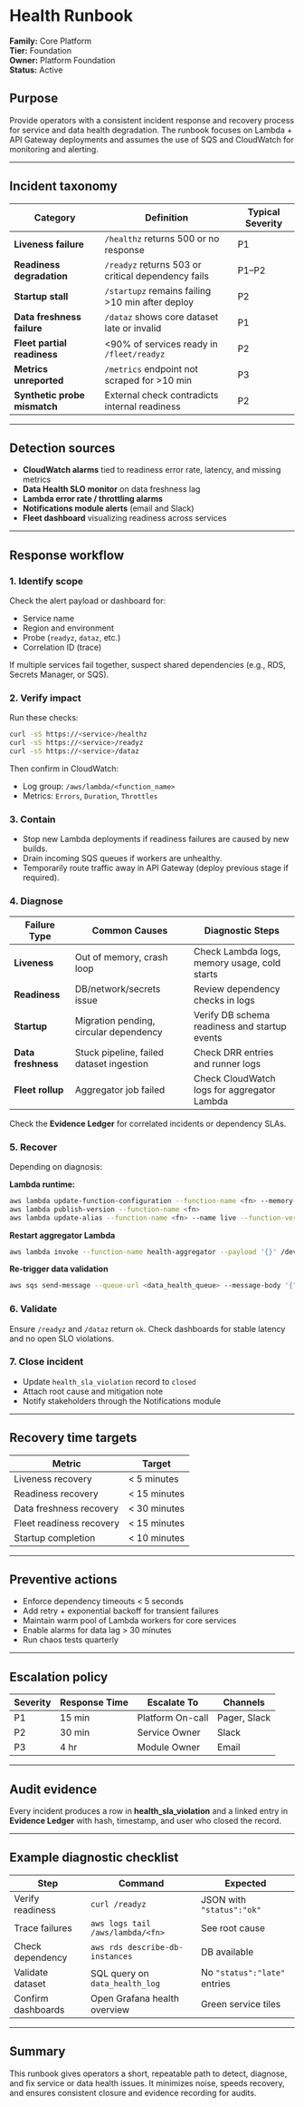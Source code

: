 # Health Runbook

**Family:** Core Platform  
**Tier:** Foundation  
**Owner:** Platform Foundation  
**Status:** Active

## Purpose
Provide operators with a consistent incident response and recovery process for service and data health degradation. The runbook focuses on Lambda + API Gateway deployments and assumes the use of SQS and CloudWatch for monitoring and alerting.

---

## Incident taxonomy

| Category | Definition | Typical Severity |
|---|---|---|
| **Liveness failure** | `/healthz` returns 500 or no response | P1 |
| **Readiness degradation** | `/readyz` returns 503 or critical dependency fails | P1–P2 |
| **Startup stall** | `/startupz` remains failing >10 min after deploy | P2 |
| **Data freshness failure** | `/dataz` shows core dataset late or invalid | P1 |
| **Fleet partial readiness** | <90% of services ready in `/fleet/readyz` | P2 |
| **Metrics unreported** | `/metrics` endpoint not scraped for >10 min | P3 |
| **Synthetic probe mismatch** | External check contradicts internal readiness | P2 |

---

## Detection sources
- **CloudWatch alarms** tied to readiness error rate, latency, and missing metrics
- **Data Health SLO monitor** on data freshness lag
- **Lambda error rate / throttling alarms**
- **Notifications module alerts** (email and Slack)
- **Fleet dashboard** visualizing readiness across services

---

## Response workflow

### 1. Identify scope
Check the alert payload or dashboard for:
- Service name
- Region and environment
- Probe (`readyz`, `dataz`, etc.)
- Correlation ID (trace)

If multiple services fail together, suspect shared dependencies (e.g., RDS, Secrets Manager, or SQS).

### 2. Verify impact
Run these checks:

```bash
curl -sS https://<service>/healthz
curl -sS https://<service>/readyz
curl -sS https://<service>/dataz
```

Then confirm in CloudWatch:
- Log group: `/aws/lambda/<function_name>`
- Metrics: `Errors`, `Duration`, `Throttles`

### 3. Contain
- Stop new Lambda deployments if readiness failures are caused by new builds.
- Drain incoming SQS queues if workers are unhealthy.
- Temporarily route traffic away in API Gateway (deploy previous stage if required).

### 4. Diagnose

| Failure Type | Common Causes | Diagnostic Steps |
|---|---|---|
| **Liveness** | Out of memory, crash loop | Check Lambda logs, memory usage, cold starts |
| **Readiness** | DB/network/secrets issue | Review dependency checks in logs |
| **Startup** | Migration pending, circular dependency | Verify DB schema readiness and startup events |
| **Data freshness** | Stuck pipeline, failed dataset ingestion | Check DRR entries and runner logs |
| **Fleet rollup** | Aggregator job failed | Check CloudWatch logs for aggregator Lambda |

Check the **Evidence Ledger** for correlated incidents or dependency SLAs.

### 5. Recover
Depending on diagnosis:

**Lambda runtime:**
```bash
aws lambda update-function-configuration --function-name <fn> --memory-size 512
aws lambda publish-version --function-name <fn>
aws lambda update-alias --function-name <fn> --name live --function-version <version>
```

**Restart aggregator Lambda**
```bash
aws lambda invoke --function-name health-aggregator --payload '{}' /dev/null
```

**Re-trigger data validation**
```bash
aws sqs send-message --queue-url <data_health_queue> --message-body '{"action":"validate"}'
```

### 6. Validate
Ensure `/readyz` and `/dataz` return `ok`.
Check dashboards for stable latency and no open SLO violations.

### 7. Close incident
- Update `health_sla_violation` record to `closed`
- Attach root cause and mitigation note
- Notify stakeholders through the Notifications module

---

## Recovery time targets

| Metric | Target |
|---|---|
| Liveness recovery | < 5 minutes |
| Readiness recovery | < 15 minutes |
| Data freshness recovery | < 30 minutes |
| Fleet readiness recovery | < 15 minutes |
| Startup completion | < 10 minutes |

---

## Preventive actions
- Enforce dependency timeouts < 5 seconds
- Add retry + exponential backoff for transient failures
- Maintain warm pool of Lambda workers for core services
- Enable alarms for data lag > 30 minutes
- Run chaos tests quarterly

---

## Escalation policy

| Severity | Response Time | Escalate To | Channels |
|---|---|---|---|
| P1 | 15 min | Platform On-call | Pager, Slack |
| P2 | 30 min | Service Owner | Slack |
| P3 | 4 hr | Module Owner | Email |

---

## Audit evidence
Every incident produces a row in **health_sla_violation** and a linked entry in **Evidence Ledger** with hash, timestamp, and user who closed the record.

---

## Example diagnostic checklist

| Step | Command | Expected |
|---|---|---|
| Verify readiness | `curl /readyz` | JSON with `"status":"ok"` |
| Trace failures | `aws logs tail /aws/lambda/<fn>` | See root cause |
| Check dependency | `aws rds describe-db-instances` | DB available |
| Validate dataset | SQL query on `data_health_log` | No `"status":"late"` entries |
| Confirm dashboards | Open Grafana health overview | Green service tiles |

---

## Summary
This runbook gives operators a short, repeatable path to detect, diagnose, and fix service or data health issues. It minimizes noise, speeds recovery, and ensures consistent closure and evidence recording for audits.